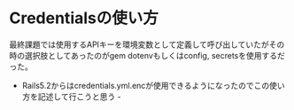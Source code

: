# Credentialsの使い方

最終課題では使用するAPIキーを環境変数として定義して呼び出していたがその時の選択肢としてあったのがgem dotenvもしくはconfig, secretsを使用するだった。
- Rails5.2からはcredentials.yml.encが使用できるようになったのでこの使い方を記述して行こうと思う -